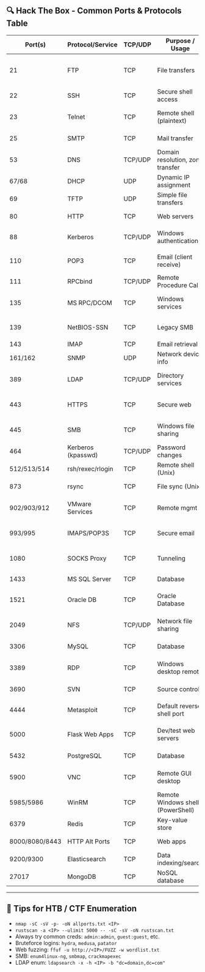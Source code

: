 ## 🔍 Hack The Box - Common Ports & Protocols Table

| Port(s)    | Protocol/Service | TCP/UDP | Purpose / Usage                            | HTB Notes & Tools Used                          |
|------------|------------------|---------|---------------------------------------------|--------------------------------------------------|
| 21         | FTP              | TCP     | File transfers                              | `ftp`, `hydra`, check for anonymous login        |
| 22         | SSH              | TCP     | Secure shell access                         | `ssh`, `hydra`, key reuse/bruteforce             |
| 23         | Telnet           | TCP     | Remote shell (plaintext)                    | `telnet`, outdated, creds sniffing               |
| 25         | SMTP             | TCP     | Mail transfer                               | `smtp-user-enum`, relay attacks                  |
| 53         | DNS              | TCP/UDP | Domain resolution, zone transfer            | `dig`, `dnsenum`, `dnsrecon`                     |
| 67/68      | DHCP             | UDP     | Dynamic IP assignment                       | Rarely exploited directly                        |
| 69         | TFTP             | UDP     | Simple file transfers                       | No auth, file leaks                              |
| 80         | HTTP             | TCP     | Web servers                                 | `ffuf`, `gobuster`, LFI/XSS/Uploads              |
| 88         | Kerberos         | TCP/UDP | Windows authentication                      | AS-REP roast, `impacket`, `GetUserSPNs.py`       |
| 110        | POP3             | TCP     | Email (client receive)                      | Weak passwords, `hydra`                          |
| 111        | RPCbind          | TCP/UDP | Remote Procedure Call                       | `rpcinfo`, NFS detection                         |
| 135        | MS RPC/DCOM      | TCP     | Windows services                            | Interface to DCOM, used in exploits              |
| 139        | NetBIOS-SSN      | TCP     | Legacy SMB                                  | Often paired with 445, `enum4linux`              |
| 143        | IMAP             | TCP     | Email retrieval                             | Brute via `hydra`                                |
| 161/162    | SNMP             | UDP     | Network device info                         | `snmpwalk`, public strings leak data             |
| 389        | LDAP             | TCP/UDP | Directory services                          | `ldapsearch`, null bind, creds, AD enum          |
| 443        | HTTPS            | TCP     | Secure web                                  | Burp Suite, `nikto`, cert abuse                  |
| 445        | SMB              | TCP     | Windows file sharing                        | `smbclient`, `enum4linux-ng`, EternalBlue        |
| 464        | Kerberos (kpasswd)| TCP/UDP| Password changes                            | Used with Kerberos auth                          |
| 512/513/514| rsh/rexec/rlogin | TCP     | Remote shell (Unix)                         | Weak or no auth, legacy services                 |
| 873        | rsync            | TCP     | File sync (Unix)                            | Leaks files, `rsync` client                      |
| 902/903/912| VMware Services  | TCP     | Remote mgmt                                 | Target for ESXi and VM-based boxes               |
| 993/995    | IMAPS/POP3S      | TCP     | Secure email                                | Less common, may still leak creds                |
| 1080       | SOCKS Proxy      | TCP     | Tunneling                                   | Could be misused to proxy traffic                |
| 1433       | MS SQL Server    | TCP     | Database                                    | `sqsh`, weak auth, `mssqlclient.py`              |
| 1521       | Oracle DB        | TCP     | Oracle Database                             | Rare, usually in enterprise setups               |
| 2049       | NFS              | TCP/UDP | Network file sharing                        | `showmount`, mountable shares                    |
| 3306       | MySQL            | TCP     | Database                                    | Weak creds, SQLi                                 |
| 3389       | RDP              | TCP     | Windows desktop remote                      | `xfreerdp`, BlueKeep, creds brute                |
| 3690       | SVN              | TCP     | Source control                              | `svn info`, might leak code                      |
| 4444       | Metasploit       | TCP     | Default reverse shell port                  | `msfconsole` reverse shell listener              |
| 5000       | Flask Web Apps   | TCP     | Dev/test web servers                        | Often Python backends, LFI, RCE                  |
| 5432       | PostgreSQL       | TCP     | Database                                    | `psql`, `hydra`, data leak                       |
| 5900       | VNC              | TCP     | Remote GUI desktop                          | `vncviewer`, unprotected sessions                |
| 5985/5986  | WinRM            | TCP     | Remote Windows shell (PowerShell)           | `evil-winrm`, creds abuse                        |
| 6379       | Redis            | TCP     | Key-value store                             | Unauth access, RCE chains                        |
| 8000/8080/8443| HTTP Alt Ports| TCP     | Web apps                                    | Same tools as 80/443                             |
| 9200/9300  | Elasticsearch    | TCP     | Data indexing/search                        | `curl`, often unauth APIs                        |
| 27017      | MongoDB          | TCP     | NoSQL database                              | Unauth DB dump                                   |

---

## 🧱 Tips for HTB / CTF Enumeration

- `nmap -sC -sV -p- -oN allports.txt <IP>`  
- `rustscan -a <IP> --ulimit 5000 -- -sC -sV -oN rustscan.txt`  
- Always try common creds: `admin:admin`, `guest:guest`, etc.
- Bruteforce logins: `hydra`, `medusa`, `patator`
- Web fuzzing: `ffuf -u http://<IP>/FUZZ -w wordlist.txt`
- SMB: `enum4linux-ng`, `smbmap`, `crackmapexec`
- LDAP enum: `ldapsearch -x -h <IP> -b "dc=domain,dc=com"`

